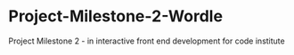 # Project-Milestone-2-Wordle
Project Milestone 2 -  in interactive front end development for code institute
